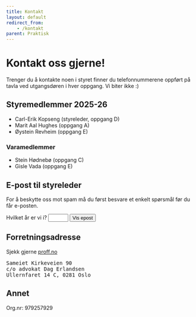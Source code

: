 ```yaml
---
title: Kontakt
layout: default
redirect_from:
    - /kontakt
parent: Praktisk
---
```


# Kontakt oss gjerne!

Trenger du å kontakte noen i styret finner du telefonnummerene oppført på tavla ved utgangsdøren i hver oppgang.
Vi biter ikke :) 

## Styremedlemmer 2025-26
- Carl-Erik Kopseng (styreleder, oppgang D)
- Marit Aal Hughes (oppgang A)
- Øystein Revheim (oppgang E)

### Varamedlemmer
- Stein Hødnebø (oppgang C)
- Gisle Vada (oppgang E)

## E-post til styreleder
For å beskytte oss mot spam må du først besvare et enkelt spørsmål før du får e-posten.

<div id="magic">
<form>
<label>Hvilket år er vi i?
<input type="number" min="1900" max="2050" name="mysteriousinput" style="width: 4em;"/> 
<button>Vis epost</button>
</label>
</form>
</div>

<script>
const  form = document.querySelector('form');

form.onsubmit = async (event) => {
    event.preventDefault();
    const data = new FormData(form);
    const input = await data.get('mysteriousinput');
    const now = new Date();

    if( String(now.getFullYear()) === input ) {
        const magic = document.getElementById("magic");
        const first = "styreleder";
        const last = "kirkeveien90.no";
        const full = `${first}@${last}`;
        magic.innerHTML = `<b><a href="mailto:${full}">${full}</a></b>`;
    } else {
        alert("Njet. Prøv igjen");
    }
}
</script>

## Forretningsadresse
Sjekk gjerne [proff.no](https://www.proff.no/roller/sameiet-kirkeveien-90/oslo/l%C3%B8nnet-arbeid-i-private-husholdninger/IG70W9510PK)

<pre>
Sameiet Kirkeveien 90
c/o advokat Dag Erlandsen
Ullernfaret 14 C, 0281 Oslo
</pre>

## Annet
Org.nr: 979257929

